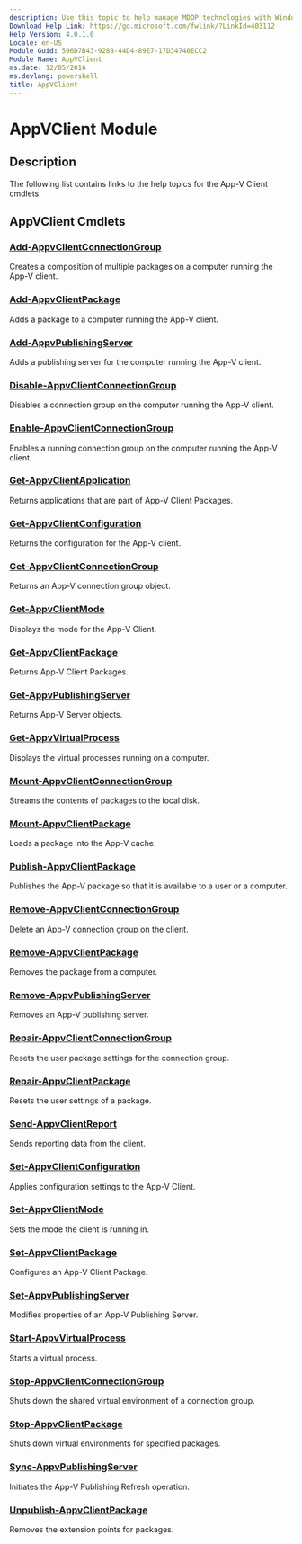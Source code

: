 ```yaml
---
description: Use this topic to help manage MDOP technologies with Windows PowerShell.
Download Help Link: https://go.microsoft.com/fwlink/?LinkId=403112
Help Version: 4.0.1.0
Locale: en-US
Module Guid: 596D7B43-928B-44D4-89E7-17D34740ECC2
Module Name: AppVClient
ms.date: 12/05/2016
ms.devlang: powershell
title: AppVClient
---
```


# AppVClient Module
## Description
The following list contains links to the help topics for the App-V Client cmdlets.

## AppVClient Cmdlets
### [Add-AppvClientConnectionGroup](./add-appvclientconnectiongroup.md)
Creates a composition of multiple packages on a computer running the App-V client.

### [Add-AppvClientPackage](./add-appvclientpackage.md)
Adds a package to a computer running the App-V client.

### [Add-AppvPublishingServer](./add-appvpublishingserver.md)
Adds a publishing server for the computer running the App-V client.

### [Disable-AppvClientConnectionGroup](./disable-appvclientconnectiongroup.md)
Disables a connection group on the computer running the App-V client.

### [Enable-AppvClientConnectionGroup](./enable-appvclientconnectiongroup.md)
Enables a running connection group on the computer running the App-V client.

### [Get-AppvClientApplication](./get-appvclientapplication.md)
Returns applications that are part of App-V Client Packages.

### [Get-AppvClientConfiguration](./get-appvclientconfiguration.md)
Returns the configuration for the App-V client.

### [Get-AppvClientConnectionGroup](./get-appvclientconnectiongroup.md)
Returns an App-V connection group object.

### [Get-AppvClientMode](./get-appvclientmode.md)
Displays the mode for the App-V Client.

### [Get-AppvClientPackage](./get-appvclientpackage.md)
Returns App-V Client Packages.

### [Get-AppvPublishingServer](./get-appvpublishingserver.md)
Returns App-V Server objects.

### [Get-AppvVirtualProcess](./get-appvvirtualprocess.md)
Displays the virtual processes running on a computer.

### [Mount-AppvClientConnectionGroup](./mount-appvclientconnectiongroup.md)
Streams the contents of packages to the local disk.

### [Mount-AppvClientPackage](./mount-appvclientpackage.md)
Loads a package into the App-V cache.

### [Publish-AppvClientPackage](./publish-appvclientpackage.md)
Publishes the App-V package so that it is available to a user or a computer.

### [Remove-AppvClientConnectionGroup](./remove-appvclientconnectiongroup.md)
Delete an App-V connection group on the client.

### [Remove-AppvClientPackage](./remove-appvclientpackage.md)
Removes the package from a computer.

### [Remove-AppvPublishingServer](./remove-appvpublishingserver.md)
Removes an App-V publishing server.

### [Repair-AppvClientConnectionGroup](./repair-appvclientconnectiongroup.md)
Resets the user package settings for the connection group.

### [Repair-AppvClientPackage](./repair-appvclientpackage.md)
Resets the user settings of a package.

### [Send-AppvClientReport](./send-appvclientreport.md)
Sends reporting data from the client.

### [Set-AppvClientConfiguration](./set-appvclientconfiguration.md)
Applies configuration settings to the App-V Client.

### [Set-AppvClientMode](./set-appvclientmode.md)
Sets the mode the client is running in.

### [Set-AppvClientPackage](./set-appvclientpackage.md)
Configures an App-V Client Package.

### [Set-AppvPublishingServer](./set-appvpublishingserver.md)
Modifies properties of an App-V Publishing Server.

### [Start-AppvVirtualProcess](./start-appvvirtualprocess.md)
Starts a virtual process.

### [Stop-AppvClientConnectionGroup](./stop-appvclientconnectiongroup.md)
Shuts down the shared virtual environment of a connection group.

### [Stop-AppvClientPackage](./stop-appvclientpackage.md)
Shuts down virtual environments for specified packages.

### [Sync-AppvPublishingServer](./sync-appvpublishingserver.md)
Initiates the App-V Publishing Refresh operation.

### [Unpublish-AppvClientPackage](./unpublish-appvclientpackage.md)
Removes the extension points for packages.
